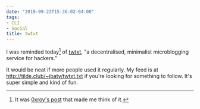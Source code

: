 ```yaml
---
date: "2019-09-23T15:36:02-04:00"
tags:
- CLI
- Social
title: twtxt
---
```


I was reminded today[^0xroy] of [twtxt](https://twtxt.readthedocs.io/en/stable/), "a decentralised, minimalist microblogging service for hackers."

It would be neat if more people used it regularly. My feed is at http://tilde.club/~jbaty/twtxt.txt if you're looking for something to follow. It's super simple and kind of fun.

[^0xroy]: It was [0xroy's post](https://www.0xroy.me/2019/09/23/i-created-a.html) that made me think of it.

